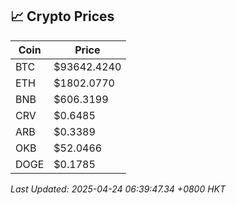 ## 📈 Crypto Prices

| Coin | Price |
| ---- | ----- |
| BTC | $93642.4240 |
| ETH | $1802.0770 |
| BNB | $606.3199 |
| CRV | $0.6485 |
| ARB | $0.3389 |
| OKB | $52.0466 |
| DOGE | $0.1785 |

_Last Updated: 2025-04-24 06:39:47.34 +0800 HKT_
